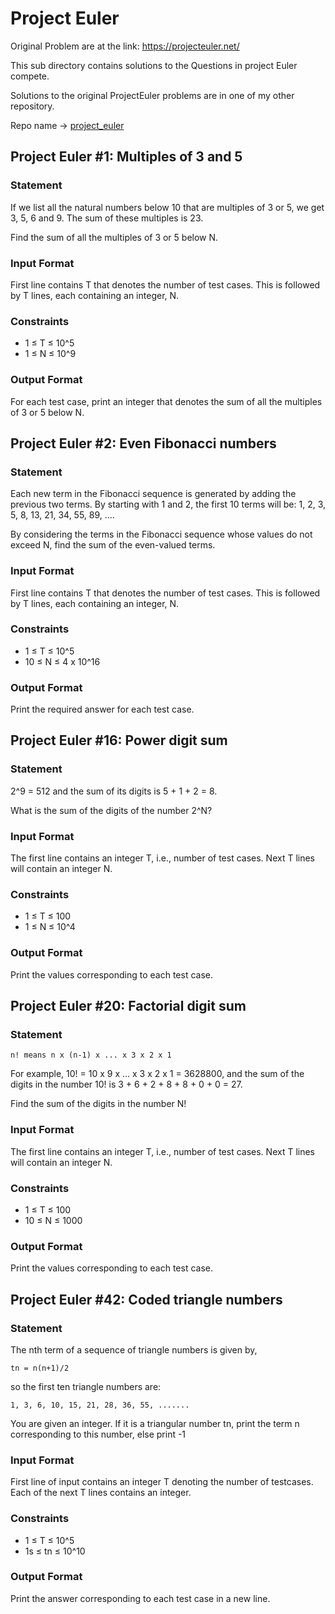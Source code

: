 # Project Euler

Original Problem are at the link: https://projecteuler.net/

This sub directory contains solutions to the Questions in project Euler compete.

Solutions to the original ProjectEuler problems are in one of my other repository.

Repo name -> [project_euler](https://github.com/AnuragAnalog/project_euler)

## Project Euler #1: Multiples of 3 and 5

### Statement

If we list all the natural numbers below 10 that are multiples of 3 or 5, we get 3, 5, 6 and 9. The sum of these multiples is 23.

Find the sum of all the multiples of 3 or 5 below N.

### Input Format

First line contains T that denotes the number of test cases. This is followed by T lines, each containing an integer, N.

### Constraints

* 1 ≤ T ≤ 10^5
* 1 ≤ N ≤ 10^9

### Output Format

For each test case, print an integer that denotes the sum of all the multiples of 3 or 5 below N.

## Project Euler #2: Even Fibonacci numbers

### Statement

Each new term in the Fibonacci sequence is generated by adding the previous two terms. By starting with 1 and 2, the first 10 terms will be:
    1, 2, 3, 5, 8, 13, 21, 34, 55, 89, ....

By considering the terms in the Fibonacci sequence whose values do not exceed N, find the sum of the even-valued terms.

### Input Format

First line contains T that denotes the number of test cases. This is followed by T lines, each containing an integer, N.

### Constraints

* 1 ≤ T ≤ 10^5
* 10 ≤ N ≤ 4 x 10^16

### Output Format

Print the required answer for each test case.

## Project Euler #16: Power digit sum

### Statement

2^9 = 512 and the sum of its digits is 5 + 1 + 2 = 8.

What is the sum of the digits of the number 2^N?

### Input Format

The first line contains an integer T, i.e., number of test cases.
Next T lines will contain an integer N.

### Constraints

* 1 ≤ T ≤ 100
* 1 ≤ N ≤ 10^4

### Output Format

Print the values corresponding to each test case.

## Project Euler #20: Factorial digit sum

### Statement

    n! means n x (n-1) x ... x 3 x 2 x 1
For example, 10! = 10 x 9 x ... x 3 x 2 x 1 = 3628800,
and the sum of the digits in the number 10! is 3 + 6 + 2 + 8 + 8 + 0 + 0 = 27.

Find the sum of the digits in the number N!

### Input Format

The first line contains an integer T, i.e., number of test cases.
Next T lines will contain an integer N.

### Constraints

* 1 ≤ T ≤ 100
* 10 ≤ N ≤ 1000

### Output Format

Print the values corresponding to each test case.

## Project Euler #42: Coded triangle numbers

### Statement

The nth term of a sequence of triangle numbers is given by,

    tn = n(n+1)/2

so the first ten triangle numbers are:

    1, 3, 6, 10, 15, 21, 28, 36, 55, .......

You are given an integer. If it is a triangular number tn, print the term n corresponding to this number, else print -1

### Input Format

First line of input contains an integer T denoting the number of testcases. Each of the next T lines contains an integer.

### Constraints

* 1 ≤ T ≤ 10^5
* 1s ≤ tn ≤ 10^10

### Output Format

Print the answer corresponding to each test case in a new line. 